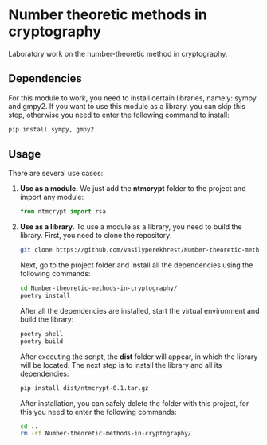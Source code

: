# Number theoretic methods in cryptography
Laboratory work on the number-theoretic method in cryptography.

## Dependencies

For this module to work, you need to install certain libraries, namely: sympy and gmpy2. If you want 
to use this module as a library, you can skip this step, otherwise you need to enter the following 
command to install:

```zsh
pip install sympy, gmpy2
```


## Usage
There are several use cases:

1. **Use as a module.**
   We just add the **ntmcrypt** folder to the project and import any module:
   
    ```python
    from ntmcrypt import rsa
    ```

2. **Use as a library.**
    To use a module as a library, you need to build the library. First, you need to clone the repository:

    ```zsh
    git clone https://github.com/vasilyperekhrest/Number-theoretic-methods-in-cryptography.git
    ```

    Next, go to the project folder and install all the dependencies using the following commands:

    ```zsh
    cd Number-theoretic-methods-in-cryptography/
    poetry install
    ```
   
    After all the dependencies are installed, start the virtual environment and build the library:
    
    ```zsh
    poetry shell
    poetry build
    ```

    After executing the script, the **dist** folder will appear, in which the library will be located. 
    The next step is to install the library and all its dependencies:
    
    ```zsh
    pip install dist/ntmcrypt-0.1.tar.gz
    ```
    
    After installation, you can safely delete the folder with this project, for this 
    you need to enter the following commands:
    
    ```zsh
    cd ..
    rm -rf Number-theoretic-methods-in-cryptography/
    ```

